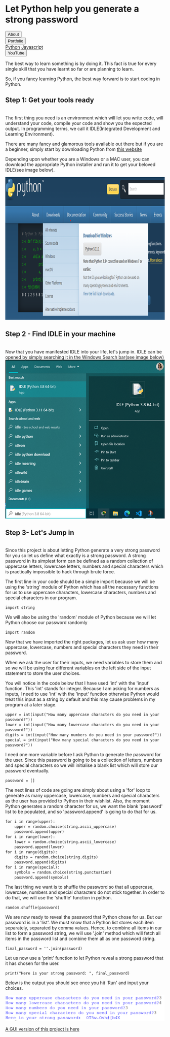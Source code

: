   
  <link rel ="stylesheet" href="style2.css">
  <div class = "heading">
    <h1>Let Python help you generate a strong password</h1>
  </div>
  <nav class = "topbar">
    <button onclick="window.location.href='index.html';">About</button>
    <div class="dropdown">
      <button class = "dropbtn">Portfolio</button>
        <div class="dropdown-content">
          <a href="Python.html">Python</a>
          <a href="#">Javascript</a>
        </div>
    </div>
    <button onclick="window.location.href='https://www.youtube.com/@shellysachdev/videos';">YouTube</button>
  </nav>

The best way to learn something is by doing it. This fact is true for every single skill that you have learnt so far or are planning to learn.

So, if you fancy learning Python, the best way forward is to start coding in Python.

## Step 1: Get your tools ready
<br>
The first thing you need is an environment which will let you write code, will understand your code, compile your code and show you the expected output. In programming terms, we call it IDLE(Integrated Development and Learning Environment).

There are many fancy and glamorous tools available out there but if you are a beginner, simply start by downloading Python from [this website](https://www.python.org/)

Depending upon whether you are a Windows or a MAC user, you can download the appropriate Python installer and run it to get your beloved IDLE(see image below).

<center><img src = "download.png" width="800" height="450"></center>

## Step 2 - Find IDLE in your machine
<br>
Now that you have manifested IDLE into your life, let's jump in. IDLE can be opened by simply searching it in the Windows Search bar(see image below)

<center><img src="IDLE.png" width = "800" height="500"></center>

## Step 3- Let's Jump in
<br>
Since this project is about letting Python generate a very strong password for you so let us define what exactly is a strong password. A strong password in its simplest form can be defined as a random collection of uppercase letters, lowercase letters, numbers and special characters which is practically impossible to hack through brute force.

The first line in your code should be a simple import because we will be using the 'string' module of Python which has all the necessary functions for us to use uppercase characters, lowercase characters, numbers and special characters in our program.

```{python}
import string
```

We will also be using the 'random' module of Python because we will let Python choose our password randomly

```{python}
import random
```

Now that we have imported the right packages, let us ask user how many uppercase, lowercase, numbers and special characters they need in their password.

When we ask the user for their inputs, we need variables to store them and so we will be using four different variables on the left side of the input statement to store the user choices.

You will notice in the code below that I have used 'int' with the 'input' function. This 'int' stands for integer. Because I am asking for numbers as inputs, I need to use 'int' with the 'input' function otherwise Python would treat this input as a string by default and this may cause problems in my program at a later stage.

```{python}
upper = int(input("How many uppercase characters do you need in your password?"))
lower = int(input("How many lowercase characters do you need in your password?"))
digits = int(input("How many numbers do you need in your password?"))
special = int(input("How many special characters do you need in your password?"))
```

I need one more variable before I ask Python to generate the password for the user. Since this password is going to be a collection of letters, numbers and special characters so we will initialise a blank list which will store our password eventually.

```{python}
password = []
```

The next lines of code are going are simply about using a 'for' loop to generate as many uppercase, lowercase, numbers and special characters as the user has provided to Python in their wishlist. Also, the moment Python generates a random character for us, we want the blank 'password' list to be populated, and so 'password.append' is going to do that for us.

```{python}
for i in range(upper):
    upper = random.choice(string.ascii_uppercase)
    password.append(upper)
for i in range(lower):
    lower = random.choice(string.ascii_lowercase)
    password.append(lower)
for i in range(digits):
    digits = random.choice(string.digits)
    password.append(digits)
for i in range(special):
    symbols = random.choice(string.punctuation)
    password.append(symbols)
```

The last thing we want is to shuffle the password so that all uppercase, lowercase, numbers and special characters do not stick together. In order to do that, we will use the 'shuffle' function in python.

```{python}
random.shuffle(password)
```

We are now ready to reveal the password that Python chose for us. But our password is in a 'list'. We must know that a Python list stores each item separately, separated by comma values. Hence, to combine all items in our list to form a password string, we will use '.join' method which will fetch all items in the password list and combine them all as one password string.

```{python}
final_password = ''.join(password)
```

Let us now use a 'print' function to let Python reveal a strong password that it has chosen for the user.

```{python}
print("Here is your strong password: ", final_password)
```

Below is the output you should see once you hit 'Run' and input your choices.

![FinalOutput](final.PNG)

[A GUI version of this project is here](https://github.com/Shelly1986/strongpasswordgenerator.git)
